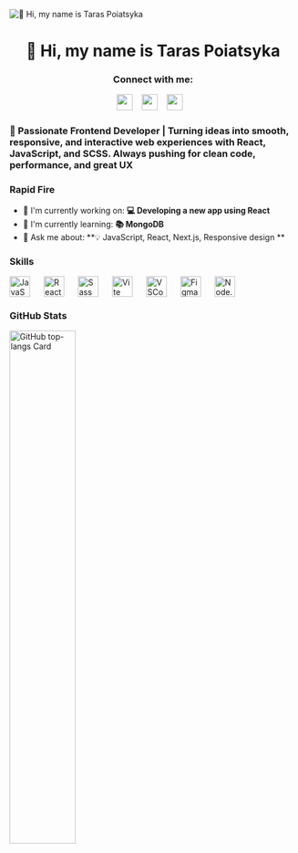 ![👋 Hi, my name is Taras Poiatsyka](https://user-images.githubusercontent.com/10498744/210012254-234538ff-d198-48aa-8964-37e6fd45d227.gif)

<div id="toc">
  <ul align="center" style="list-style: none">
    <summary>
      <h1>
        👋 Hi, my name is Taras Poiatsyka
      </h1>
    </summary>
  </ul>
</div>

**<h3 align="center">Connect with me:</h3>** 
<p align="center"><a href="https://github.com/https://github.com/tvsxar" target="_blank"><img src="https://img.shields.io/badge/GitHub-100000?style=for-the-badge&logo=github&logoColor=white" height="28" style="margin-right: 12px"></a> <a href="https://www.linkedin.com/in/https://www.linkedin.com/in/taras-poiatsyka-42a99b244/" target="_blank"><img src="https://img.shields.io/badge/LinkedIn-0077B5?style=for-the-badge&logo=linkedin&logoColor=white" height="28" style="margin-right: 12px"></a> <a href="tarasofficial82@gmail.com" target="_blank"><img src="https://img.shields.io/badge/Gmail-D14836?style=for-the-badge&logo=gmail&logoColor=white" height="28" style="margin-right: 12px"></a></p>

 **<h3 align="left">🚀 Passionate Frontend Developer | Turning ideas into smooth, responsive, and interactive web experiences with React, JavaScript, and SCSS. Always pushing for clean code, performance, and great UX</h3>**

**<h3 align="left">Rapid Fire</h3>**

- 💼 I'm currently working on: **💻 Developing a new app using React**
- 🌱 I'm currently learning: **📚 MongoDB**
- 💬 Ask me about: **💡 JavaScript, React, Next.js, Responsive design **

 **<h3 align="left">Skills</h3>**

<div style="display: flex; flex-wrap: wrap; gap: 12px; justify-content: left;"><img src="https://skillicons.dev/icons?i=javascript" height="36" alt="JavaScript" style="margin-right: 12px"> <img src="https://skillicons.dev/icons?i=react" height="36" alt="React" style="margin-right: 12px"> <img src="https://skillicons.dev/icons?i=sass" height="36" alt="Sass" style="margin-right: 12px"> <img src="https://skillicons.dev/icons?i=vite" height="36" alt="Vite" style="margin-right: 12px"> <img src="https://skillicons.dev/icons?i=vscode" height="36" alt="VSCode" style="margin-right: 12px"> <img src="https://skillicons.dev/icons?i=figma" height="36" alt="Figma" style="margin-right: 12px"> <img src="https://skillicons.dev/icons?i=nodejs" height="36" alt="Node.js" style="margin-right: 12px"></div>

 **<h3 align="left">GitHub Stats</h3>**

<p align="left">
  <img width="48%" src="https://github-readme-stats.vercel.app/api/top-langs?username=tvsxar&theme=react&hide_title=false&layout=compact&langs_count=6&hide_progress=false&card_width=400" alt="GitHub top-langs Card" />
</p>


